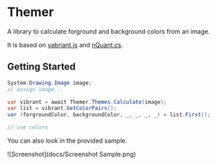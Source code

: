# Themer
A library to calculate forground and background colors from an image.

It is based on [vabriant.js](https://github.com/jariz/vibrant.js/) and [nQuant.cs](https://github.com/mcychan/nQuant.cs/tree/core/nQuant.Master).

## Getting Started

```c#
System.Drawing.Image image;
// assign image...

var vibrant = await Themer.Themes.Calculate(image);
var list = vibrant.GetColorPairs();
var (forgroundColor, backgroundColor, _, _, _, _) = list.First();

// use colors
```

You can also look in the provided sample.

![Screenshot](docs/Screenshot Sample.png)
